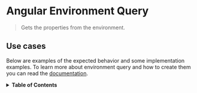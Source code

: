 # Angular Environment Query

> Gets the properties from the environment.

## Use cases

Below are examples of the expected behavior and some implementation examples. To learn more about environment query and how to create them you can read the [documentation](https://ricardojbarrios.github.io/kuoki/environment/modules/EnvironmentQuery.html).

<details>
  <summary><strong>Table of Contents</strong></summary>
  <ol>
    <li><a href="#"></a></li>
  </ol>
</details>

###

